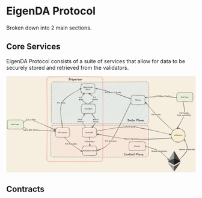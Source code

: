 # EigenDA Protocol

Broken down into 2 main sections.

## Core Services

EigenDA Protocol consists of a suite of services that allow for data to be securely stored and retrieved from the validators.

![Core](./assets/blazar-diagram.png)

## Contracts